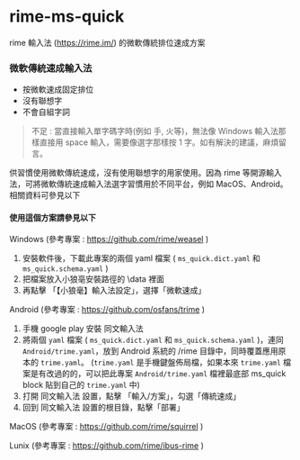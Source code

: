 # rime-ms-quick
rime 輸入法 (https://rime.im/) 的微軟傳統排位速成方案


### 微軟傳統速成輸入法

* 按微軟速成固定排位
* 沒有聯想字
* 不會自組字詞

>不足 : 當直接輸入單字碼字時(例如 手, 火等)，無法像 Windows 輸入法那樣直接用 space 輸入，需要像選字那樣按 1 字。如有解決的建議，麻煩留言。



供習慣使用微軟傳統速成，沒有使用聯想字的用家使用。因為 rime 等開源輸入法，可將微軟傳統速成輸入法選字習慣用於不同平台，例如 MacOS、Android。相關資料可參見以下


#### 使用這個方案請參見以下

Windows (參考專案 : https://github.com/rime/weasel )

1. 安裝軟件後，下載此專案的兩個 yaml 檔案 ( `ms_quick.dict.yaml` 和 `ms_quick.schema.yaml` )
2. 把檔案放入小狼亳安裝路徑的 \data 裡面
3. 再點擊 「【小狼毫】輸入法設定」，選擇「微軟速成」

Android (參考專案 : https://github.com/osfans/trime )

1. 手機 google play 安裝 同文輸入法
2. 將兩個 `yaml` 檔案 ( `ms_quick.dict.yaml` 和 `ms_quick.schema.yaml` )，連同 `Android/trime.yaml`，放到 Android 系統的 /rime 目錄中，同時覆蓋應用原本的 `trime.yaml`。
(`trime.yaml` 是手機鍵盤佈局檔，如果本來 `trime.yaml` 檔案是有改過的的，可以把此專案 `Android/trime.yaml` 檔裡最底部 ms_quick block 貼到自己的 `trime.yaml` 中)
3. 打開 同文輸入法 設置，點擊 「輸入/方案」，勾選「傳統速成」
4. 回到 同文輸入法 設置的根目錄，點擊「部署」


MacOS  (參考專案 : https://github.com/rime/squirrel )

Lunix (參考專案 : https://github.com/rime/ibus-rime )